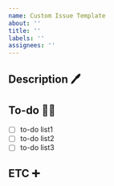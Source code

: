 ```yaml
---
name: Custom Issue Template
about: ''
title: ''
labels: ''
assignees: ''
---
```


## Description 🖊️

## To-do 🧑‍💻
- [ ] to-do list1
- [ ] to-do list2
- [ ] to-do list3

## ETC ➕